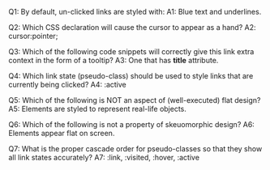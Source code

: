 Q1: By default, un-clicked links are styled with:
A1: Blue text and underlines.

Q2: Which CSS declaration will cause the cursor to appear as a hand?
A2: cursor:pointer;

Q3: Which of the following code snippets will correctly give this link extra context in the form of a tooltip?
A3: One that has **title** attribute.

Q4: Which link state (pseudo-class) should be used to style links that are currently being clicked?
A4: :active

Q5: Which of the following is NOT an aspect of (well-executed) flat design?
A5: Elements are styled to represent real-life objects.

Q6: Which of the following is not a property of skeuomorphic design?
A6: Elements appear flat on screen.

Q7: What is the proper cascade order for pseudo-classes so that they show all link states accurately?
A7: :link, :visited, :hover, :active
